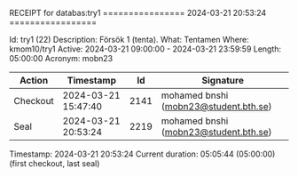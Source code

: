 RECEIPT for databas:try1
================ 2024-03-21 20:53:24 =================

Id:          try1 (22)
Description: Försök 1 (tenta).
What:        Tentamen
Where:       kmom10/try1
Active:      2024-03-21 09:00:00 - 2024-03-21 23:59:59
Length:      05:00:00
Acronym:     mobn23

| Action   | Timestamp           | Id    | Signature |
|----------|---------------------|-------|-----------|
| Checkout | 2024-03-21 15:47:40 |  2141 | mohamed bnshi (mobn23@student.bth.se) |
| Seal     | 2024-03-21 20:53:24 |  2219 | mohamed bnshi (mobn23@student.bth.se) |

Timestamp:        2024-03-21 20:53:24
Current duration: 05:05:44 (05:00:00) (first checkout, last seal)

